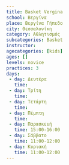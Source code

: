 ```yaml
---
title: Basket Vergina 
school: Βεργίνα
place: Βεργίνα Γήπεδο
city: Θεσσαλονίκη
category: Αθλητισμός
subcategories: Basket
instructor: 
agecategories: [kids]
ages: []
levels: novice
practices: 3
days:
 - day: Δευτέρα
   time: 
 - day: Τρίτη
   time: 
 - day: Τετάρτη
   time: 
 - day: Πέμπτη
   time: 
 - day: Παρασκευή
   time: 15:00-16:00
 - day: Σάββατο
   time: 11:00-12:00
 - day: Κυριακή
   time: 11:00-12:00
---
```




